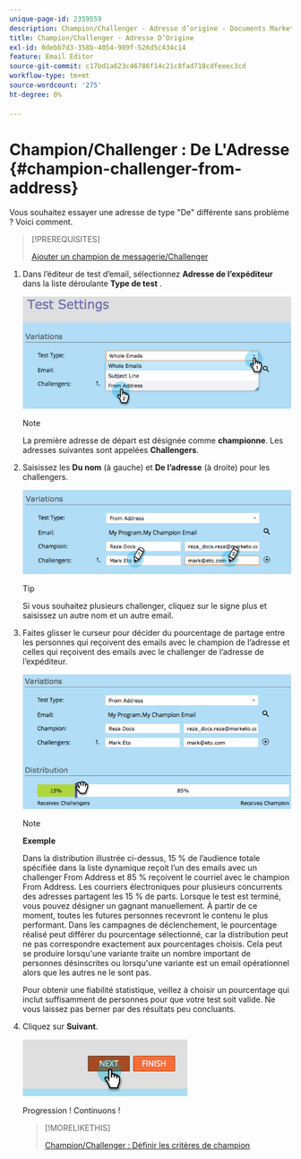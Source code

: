 ```yaml
---
unique-page-id: 2359559
description: Champion/Challenger - Adresse d’origine - Documents Marketo - Documentation du produit
title: Champion/Challenger - Adresse D’Origine
exl-id: 0debb7d3-358b-4054-989f-526d5c434c14
feature: Email Editor
source-git-commit: c17bd1a623c46786f14c21c8fad718cdfeeec3cd
workflow-type: tm+mt
source-wordcount: '275'
ht-degree: 0%

---
```


# Champion/Challenger : De L&#39;Adresse {#champion-challenger-from-address}

Vous souhaitez essayer une adresse de type &quot;De&quot; différente sans problème ? Voici comment.

>[!PREREQUISITES]
>
>[Ajouter un champion de messagerie/Challenger](/help/marketo/product-docs/email-marketing/general/functions-in-the-editor/email-tests-champion-challenger/add-an-email-champion-challenger.md)

1. Dans l’éditeur de test d’email, sélectionnez **Adresse de l’expéditeur** dans la liste déroulante **Type de test** .

   ![](assets/image2014-9-15-12-3a52-3a33.png)

   >[!NOTE]
   >
   >La première adresse de départ est désignée comme **championne**. Les adresses suivantes sont appelées **Challengers**.

1. Saisissez les **Du nom** (à gauche) et **De l’adresse** (à droite) pour les challengers.

   ![](assets/image2014-9-15-12-3a52-3a50.png)

   >[!TIP]
   >
   >Si vous souhaitez plusieurs challenger, cliquez sur le signe plus et saisissez un autre nom et un autre email.

1. Faites glisser le curseur pour décider du pourcentage de partage entre les personnes qui reçoivent des emails avec le champion de l’adresse et celles qui reçoivent des emails avec le challenger de l’adresse de l’expéditeur.

   ![](assets/image2014-9-15-12-3a53-3a1.png)

   >[!NOTE]
   >
   >**Exemple**
   >
   >Dans la distribution illustrée ci-dessus, 15 % de l’audience totale spécifiée dans la liste dynamique reçoit l’un des emails avec un challenger From Address et 85 % reçoivent le courriel avec le champion From Address. Les courriers électroniques pour plusieurs concurrents des adresses partagent les 15 % de parts. Lorsque le test est terminé, vous pouvez désigner un gagnant manuellement. À partir de ce moment, toutes les futures personnes recevront le contenu le plus performant. Dans les campagnes de déclenchement, le pourcentage réalisé peut différer du pourcentage sélectionné, car la distribution peut ne pas correspondre exactement aux pourcentages choisis. Cela peut se produire lorsqu&#39;une variante traite un nombre important de personnes désinscrites ou lorsqu&#39;une variante est un email opérationnel alors que les autres ne le sont pas.

   Pour obtenir une fiabilité statistique, veillez à choisir un pourcentage qui inclut suffisamment de personnes pour que votre test soit valide. Ne vous laissez pas berner par des résultats peu concluants.

1. Cliquez sur **Suivant**.

   ![](assets/image2014-9-15-12-3a53-3a15.png)

   Progression ! Continuons !

   >[!MORELIKETHIS]
   >
   >[Champion/Challenger : Définir les critères de champion](/help/marketo/product-docs/email-marketing/general/functions-in-the-editor/email-tests-champion-challenger/champion-challenger-define-champion-criteria.md)
